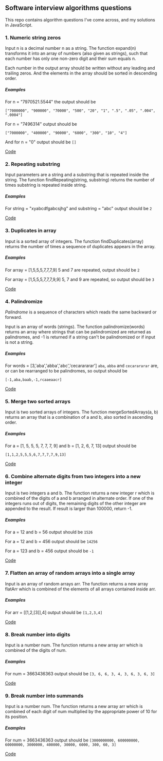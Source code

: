 ## Software interview algorithms questions 
This repo contains algorithm questions I've come across, and my solutions in JavaScript.
### 1. Numeric string zeros
Input n is a decimal number n as a string. The function expand(n) transforms it into an array of numbers (also given as strings), such that each number has only one non-zero digit and their sum equals n.

Each number in the output array should be written without any leading and trailing zeros. And the elements in the array should be sorted in descending order.

##### Examples
For n = "7970521.5544" the output should be

`["7000000", "900000", "70000", "500", "20", "1", ".5", ".05", ".004", ".0004"]`

For n = "7496314" output should be

`["7000000", "400000", "90000", "6000", "300", "10", "4"]`

And for n = "0" output should be `[]`

[Code](https://github.com/dmk12/algorithms/blob/master/1-numeric_string_zeros.js)

### 2. Repeating substring
Input parameters are a string and a substring that is repeated inside the string. The function findRepeating(string, substring) returns the number of times substring is repeated inside string.
##### Examples
For string = "xyabcdfgabcsjhg" and substring = "abc" output should be `2`

[Code](https://github.com/dmk12/algorithms/blob/master/2-repeating_substring.js)

### 3. Duplicates in array
Input is a sorted array of integers. The function findDuplicates(array) returns the number of times a sequence of duplicates appears in the array.
##### Examples
For array = [1,5,5,5,7,7,7,9] 5 and 7 are repeated, output should be `2`

For array = [1,5,5,5,7,7,7,9,9] 5, 7 and 9 are repeated, so output should be `3`

[Code](https://github.com/dmk12/algorithms/blob/master/3-duplicates_in_array.js)

### 4. Palindromize
*Palindrome* is a sequence of characters which reads the same backward or forward.

Input is an array of words (strings). The function palindromize(words) returns an array where strings that can be palindromized are returned as palindromes, and -1 is returned if a string can't be palindromized or if input is not a string.
##### Examples
For words = [3,'aba','abba','abc','cecarararar'] `aba`, `abba` and `cecarararar` are, or can be rearranged to be palindromes, so output should be

`[-1,aba,baab,-1,rcaaeaacr]`

[Code](https://github.com/dmk12/algorithms/blob/master/4-palindromize.js)

### 5. Merge two sorted arrays
Input is two sorted arrays of integers. The function mergeSortedArrays(a, b) returns an array that is a combination of a and b, also sorted in ascending order.
##### Examples
For a = [1, 5, 5, 5, 7, 7, 7, 9] and b = [1, 2, 6, 7, 13] output should be 

`[1,1,2,5,5,5,6,7,7,7,7,9,13]`

[Code](https://github.com/dmk12/algorithms/blob/master/5-merge_sorted_arrays.js)

### 6. Combine alternate digits from two integers into a new integer
Input is two integers a and b. The function returns a new integer r which is combined of the digits of a and b arranged in alternate order. If one of the integers runs out of digits, the remaining digits of the other integer are appended to the result. If result is larger than 100000, return -1.
##### Examples
For a = 12 and b = 56 output should be `1526`

For a = 12 and b = 456 output should be `14256`

For a = 123 and b = 456 output should be `-1`

[Code](https://github.com/dmk12/algorithms/blob/master/6-alternate_digits.js)

### 7. Flatten an array of random arrays into a single array
Input is an array of random arrays arr. The function returns a new array flatArr which is combined of the elements of all arrays contained inside arr.
##### Examples
For arr = [[1,2,[3]],4] output should be `[1,2,3,4]`

[Code](https://github.com/dmk12/algorithms/7-flatten_array_of_random_arrays.js)

### 8. Break number into digits
Input is a number num. The function returns a new array arr which is combined of the digits of num.
##### Examples
For num = 3663436363 output should be `[3, 6, 6, 3, 4, 3, 6, 3, 6, 3]`

[Code](https://github.com/dmk12/algorithms/blob/master/8-break_number_into_digits.js)

### 9. Break number into summands
Input is a number num. The function returns a new array arr which is combined of each digit of num multiplied by the appropriate power of 10 for its position.
##### Examples
For num = 3663436363 output should be `[3000000000, 600000000, 60000000, 3000000, 400000, 30000, 6000, 300, 60, 3]`

[Code](https://github.com/dmk12/algorithms/blob/master/9-break_number_into_parts.js)
